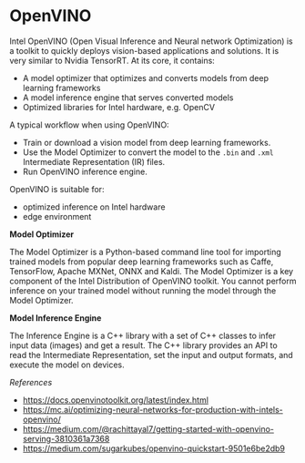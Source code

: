 # OpenVINO

Intel OpenVINO (Open Visual Inference and Neural network Optimization) is a toolkit to
quickly deploys vision-based applications and solutions. It is very similar to Nvidia TensorRT.
At its core, it contains:
- A model optimizer that optimizes and converts models from deep learning frameworks
- A model inference engine that serves converted models
- Optimized libraries for Intel hardware, e.g. OpenCV

A typical workflow when using OpenVINO:
- Train or download a vision model from deep learning frameworks.
- Use the Model Optimizer to convert the model to the `.bin` and `.xml` Intermediate Representation (IR) files.
- Run OpenVINO inference engine.

OpenVINO is suitable for:
- optimized inference on Intel hardware
- edge environment

**Model Optimizer**

The Model Optimizer is a Python-based command line tool for importing trained models from popular
deep learning frameworks such as Caffe, TensorFlow, Apache MXNet, ONNX and Kaldi. The Model Optimizer
is a key component of the Intel Distribution of OpenVINO toolkit. You cannot perform inference on
your trained model without running the model through the Model Optimizer.

**Model Inference Engine**

The Inference Engine is a C++ library with a set of C++ classes to infer input data (images) and get
a result. The C++ library provides an API to read the Intermediate Representation, set the input and
output formats, and execute the model on devices.

*References*

- https://docs.openvinotoolkit.org/latest/index.html
- https://mc.ai/optimizing-neural-networks-for-production-with-intels-openvino/
- https://medium.com/@rachittayal7/getting-started-with-openvino-serving-3810361a7368
- https://medium.com/sugarkubes/openvino-quickstart-9501e6be2db9
